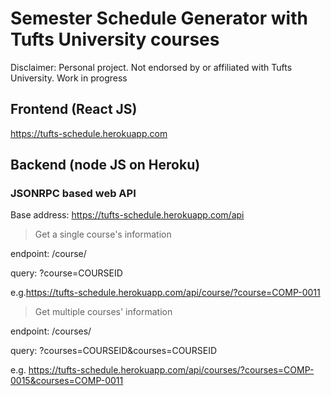 # Semester Schedule Generator with Tufts University courses
Disclaimer: Personal project. Not endorsed by or affiliated with Tufts University. 
Work in progress

## Frontend (React JS)
https://tufts-schedule.herokuapp.com

## Backend (node JS on Heroku)

### JSONRPC based web API

Base address: https://tufts-schedule.herokuapp.com/api

> Get a single course's information

endpoint: /course/

query: ?course=COURSEID

e.g.https://tufts-schedule.herokuapp.com/api/course/?course=COMP-0011

> Get multiple courses' information

endpoint: /courses/

query: ?courses=COURSEID&courses=COURSEID

e.g. https://tufts-schedule.herokuapp.com/api/courses/?courses=COMP-0015&courses=COMP-0011

